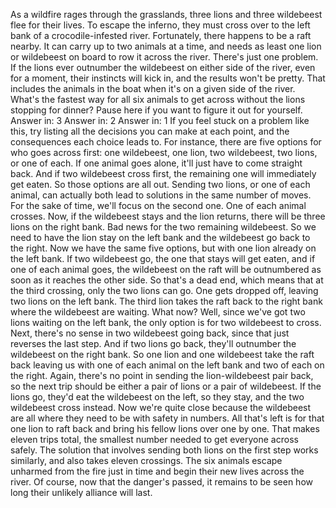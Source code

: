 As a wildfire rages through the grasslands, three lions and three wildebeest flee for their lives. To escape the inferno, they must cross over to the left bank of a crocodile-infested river. Fortunately, there happens to be a raft nearby. It can carry up to two animals at a time, and needs as least one lion or wildebeest on board to row it across the river. There's just one problem. If the lions ever outnumber the wildebeest on either side of the river, even for a moment, their instincts will kick in, and the results won't be pretty. That includes the animals in the boat when it's on a given side of the river. What's the fastest way for all six animals to get across without the lions stopping for dinner? Pause here if you want  to figure it out for yourself. Answer in: 3 Answer in: 2 Answer in: 1 If you feel stuck on a problem like this, try listing all the decisions you can make at each point, and the consequences each choice leads to. For instance, there are five options for who goes across first: one wildebeest, one lion, two wildebeest, two lions, or one of each. If one animal goes alone, it'll just have to come straight back. And if two wildebeest cross first, the remaining one will immediately get eaten. So those options are all out. Sending two lions, or one of each animal, can actually both lead to solutions in the same number of moves. For the sake of time, we'll focus on the second one. One of each animal crosses. Now, if the wildebeest stays  and the lion returns, there will be three lions on the right bank. Bad news for the two remaining wildebeest. So we need to have the lion stay on the left bank and the wildebeest go back to the right. Now we have the same five options, but with one lion  already on the left bank. If two wildebeest go, the one that stays will get eaten, and if one of each animal goes, the wildebeest on the raft will be outnumbered as soon as it reaches the other side. So that's a dead end, which means that at the third crossing, only the two lions can go. One gets dropped off, leaving two lions on the left bank. The third lion takes the raft back to the right bank where the wildebeest are waiting. What now? Well, since we've got two lions waiting on the left bank, the only option is for two wildebeest to cross. Next, there's no sense in two wildebeest going back, since that just reverses the last step. And if two lions go back, they'll outnumber the wildebeest on the right bank. So one lion and one wildebeest take the raft back leaving us with one of each animal on the left bank and two of each on the right. Again, there's no point in sending  the lion-wildebeest pair back, so the next trip should be either a pair of lions or a pair of wildebeest. If the lions go, they'd eat the wildebeest on the left, so they stay, and the two wildebeest cross instead. Now we're quite close because the wildebeest are all where they need to be with safety in numbers. All that's left is for that one lion to raft back and bring his fellow lions over one by one. That makes eleven trips total, the smallest number needed to get everyone across safely. The solution that involves sending both lions on the first step works similarly, and also takes eleven crossings. The six animals escape unharmed from the fire just in time and begin their new lives  across the river. Of course, now that the danger's passed, it remains to be seen how long their unlikely alliance will last. 